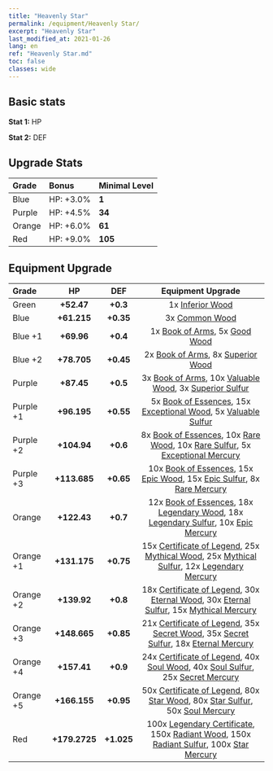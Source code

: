 ```yaml
---
title: "Heavenly Star"
permalink: /equipment/Heavenly Star/
excerpt: "Heavenly Star"
last_modified_at: 2021-01-26
lang: en
ref: "Heavenly Star.md"
toc: false
classes: wide
---
```


## Basic stats
 **Stat 1:** HP

 **Stat 2:** DEF

## Upgrade Stats

  |     Grade    |   Bonus | Minimal Level | 
  |:-------------|:--------|:--------------| 
  | Blue | HP: +3.0% | **1** | 
  | Purple | HP: +4.5% | **34** | 
  | Orange | HP: +6.0% | **61** | 
  | Red | HP: +9.0% | **105** | 


## Equipment Upgrade

  |          Grade      | HP | DEF | Equipment Upgrade |
  |:--------------------|:---------:|:---------:|:----------------:|
  | Green | **+52.47** | **+0.3** | 1x [ Inferior Wood](/Items/mat_12/) |
  | Blue | **+61.215** | **+0.35** | 3x [ Common Wood](/Items/mat_53/) |
  | Blue +1 | **+69.96** | **+0.4** | 1x [ Book of Arms](/Items/mat_32/), 5x [ Good Wood](/Items/mat_90/) |
  | Blue +2 | **+78.705** | **+0.45** | 2x [ Book of Arms](/Items/mat_71/), 8x [ Superior Wood](/Items/mat_28/) |
  | Purple | **+87.45** | **+0.5** | 3x [ Book of Arms](/Items/mat_6/), 10x [ Valuable Wood](/Items/mat_43/), 3x [ Superior Sulfur](/Items/mat_30/) |
  | Purple +1 | **+96.195** | **+0.55** | 5x [ Book of Essences](/Items/mat_44/), 15x [ Exceptional Wood](/Items/mat_82/), 5x [ Valuable Sulfur](/Items/mat_66/) |
  | Purple +2 | **+104.94** | **+0.6** | 8x [ Book of Essences](/Items/mat_84/), 10x [ Rare Wood](/Items/mat_14/), 10x [ Rare Sulfur](/Items/mat_46/), 5x [ Exceptional Mercury](/Items/mat_91/) |
  | Purple +3 | **+113.685** | **+0.65** | 10x [ Book of Essences](/Items/mat_20/), 15x [ Epic Wood](/Items/mat_57/), 15x [ Epic Sulfur](/Items/mat_83/), 8x [ Rare Mercury](/Items/mat_29/) |
  | Orange | **+122.43** | **+0.7** | 12x [ Book of Essences](/Items/mat_60/), 18x [ Legendary Wood](/Items/mat_93/), 18x [ Legendary Sulfur](/Items/mat_18/), 10x [ Epic Mercury](/Items/mat_70/) |
  | Orange +1 | **+131.175** | **+0.75** | 15x [ Certificate of Legend](/Items/mat_96/), 25x [ Mythical Wood](/Items/mat_9/), 25x [ Mythical Sulfur](/Items/mat_35/), 12x [ Legendary Mercury](/Items/mat_3/) |
  | Orange +2 | **+139.92** | **+0.8** | 18x [ Certificate of Legend](/Items/mat_25/), 30x [ Eternal Wood](/Items/mat_75/), 30x [ Eternal Sulfur](/Items/mat_97/), 15x [ Mythical Mercury](/Items/mat_50/) |
  | Orange +3 | **+148.665** | **+0.85** | 21x [ Certificate of Legend](/Items/mat_38/), 35x [ Secret Wood](/Items/mat_87/), 35x [ Secret Sulfur](/Items/mat_7/), 18x [ Eternal Mercury](/Items/mat_62/) |
  | Orange +4 | **+157.41** | **+0.9** | 24x [ Certificate of Legend](/Items/mat_100/), 40x [ Soul Wood](/Items/mat_49/), 40x [ Soul Sulfur](/Items/mat_73/), 25x [ Secret Mercury](/Items/mat_22/) |
  | Orange +5 | **+166.155** | **+0.95** | 50x [ Certificate of Legend](/Items/mat_11/), 80x [ Star Wood](/Items/mat_63/), 80x [ Star Sulfur](/Items/mat_101/), 50x [ Soul Mercury](/Items/mat_34/) |
  | Red | **+179.2725** | **+1.025** | 100x [ Legendary Certificate](/Items/mat_76/), 150x [ Radiant Wood](/Items/mat_21/), 150x [ Radiant Sulfur](/Items/mat_10/), 100x [ Star Mercury](/Items/mat_98/) |

